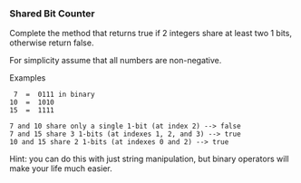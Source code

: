 ### Shared Bit Counter

Complete the method that returns true if 2 integers share at least two 1 bits, otherwise return false. 

For simplicity assume that all numbers are non-negative.

Examples
```
 7  =  0111 in binary
10  =  1010
15  =  1111

7 and 10 share only a single 1-bit (at index 2) --> false
7 and 15 share 3 1-bits (at indexes 1, 2, and 3) --> true
10 and 15 share 2 1-bits (at indexes 0 and 2) --> true
```
Hint: you can do this with just string manipulation, but binary operators will make your life much easier.

